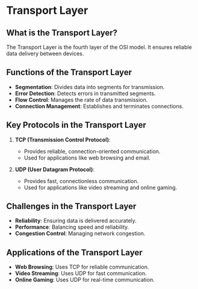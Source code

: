 # Transport Layer

## What is the Transport Layer?
The Transport Layer is the fourth layer of the OSI model. It ensures reliable data delivery between devices.

## Functions of the Transport Layer
- **Segmentation**: Divides data into segments for transmission.
- **Error Detection**: Detects errors in transmitted segments.
- **Flow Control**: Manages the rate of data transmission.
- **Connection Management**: Establishes and terminates connections.

## Key Protocols in the Transport Layer
1. **TCP (Transmission Control Protocol)**:
   - Provides reliable, connection-oriented communication.
   - Used for applications like web browsing and email.

2. **UDP (User Datagram Protocol)**:
   - Provides fast, connectionless communication.
   - Used for applications like video streaming and online gaming.

## Challenges in the Transport Layer
- **Reliability**: Ensuring data is delivered accurately.
- **Performance**: Balancing speed and reliability.
- **Congestion Control**: Managing network congestion.

## Applications of the Transport Layer
- **Web Browsing**: Uses TCP for reliable communication.
- **Video Streaming**: Uses UDP for fast communication.
- **Online Gaming**: Uses UDP for real-time communication.